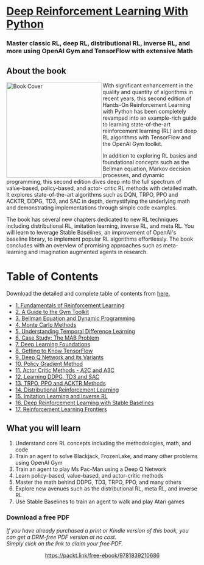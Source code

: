 # [Deep Reinforcement Learning With Python](https://www.amazon.com/gp/product/B08HSHV72N/ref=dbs_a_def_rwt_bibl_vppi_i4)

###  Master classic RL, deep RL, distributional RL, inverse RL, and more using OpenAI Gym and TensorFlow with extensive Math 

## About the book
<a target="_blank" href="https://www.amazon.com/gp/product/B08HSHV72N/ref=dbs_a_def_rwt_bibl_vppi_i4">
  <img src="./images/1.jpg" alt="Book Cover" width="250" align="left"/>
 
</a>With significant enhancement in the quality and quantity of algorithms in recent
years, this second edition of Hands-On Reinforcement Learning with Python has been completely 
revamped into an example-rich guide to learning state-of-the-art reinforcement
learning (RL) and deep RL algorithms with TensorFlow and the OpenAI Gym
toolkit.

In addition to exploring RL basics and foundational concepts such as the Bellman
equation, Markov decision processes, and dynamic programming, this second
edition dives deep into the full spectrum of value-based, policy-based, and actor-
critic RL methods with detailed math. It explores state-of-the-art algorithms such as DQN, TRPO, PPO
and ACKTR, DDPG, TD3, and SAC in depth, demystifying the underlying math and
demonstrating implementations through simple code examples.

The book has several new chapters dedicated to new RL techniques including
distributional RL, imitation learning, inverse RL, and meta RL. You will learn
to leverage Stable Baselines, an improvement of OpenAI's baseline library, to
implement popular RL algorithms effortlessly. The book concludes with an overview
of promising approaches such as meta-learning and imagination augmented agents
in research.

# Table of Contents
Download the detailed and complete table of contents from [here. ](table%20of%20contents/Deep%20Reinforcement%20Learning%20With%20Python%20by%20Sudharsan%20Ravichandiran%20toc.pdf)

* [1. Fundamentals of Reinforcement Learning](01.%20Fundamentals%20of%20Reinforcement%20Learning)
* [2. A Guide to the Gym Toolkit](02.%20A%20Guide%20to%20the%20Gym%20Toolkit)
* [3. Bellman Equation and Dynamic Programming](03.%20Bellman%20Equation%20and%20Dynamic%20Programming)
* [4. Monte Carlo Methods](04.%20Monte%20Carlo%20Methods)
* [5. Understanding Temporal Difference Learning](05.%20Understanding%20Temporal%20Difference%20Learning)
* [6. Case Study: The MAB Problem](https://github.com/PacktPublishing/Deep-Reinforcement-Learning-with-Python/tree/master/06.%20Case%20Study:%20The%20MAB%20Problem)
* [7. Deep Learning Foundations](07.%20Deep%20learning%20foundations)
* [8. Getting to Know TensorFlow](08.%20A%20primer%20on%20TensorFlow)
* [9. Deep Q Network and its Variants](09.%20%20Deep%20Q%20Network%20and%20its%20Variants)
* [10. Policy Gradient Method](10.%20Policy%20Gradient%20Method)
* [11. Actor Critic Methods - A2C and A3C](11.%20Actor%20Critic%20Methods%20-%20A2C%20and%20A3C)
* [12. Learning DDPG, TD3 and SAC](12.%20Learning%20DDPG%2C%20TD3%20and%20SAC)
* [13. TRPO, PPO and ACKTR Methods](13.%20TRPO%2C%20PPO%20and%20ACKTR%20Methods)
* [14. Distributional Reinforcement Learning](14.%20Distributional%20Reinforcement%20Learning)
* [15. Imitation Learning and Inverse RL](15.%20Imitation%20Learning%20and%20Inverse%20RL)
* [16. Deep Reinforcement Learning with Stable Baselines](16.%20Deep%20Reinforcement%20Learning%20with%20Stable%20Baselines)
* [17. Reinforcement Learning Frontiers](17.%20Reinforcement%20Learning%20Frontiers)


## What you will learn
1. Understand core RL concepts including the methodologies, math, and code
2. Train an agent to solve Blackjack, FrozenLake, and many other problems using OpenAI Gym
3. Train an agent to play Ms Pac-Man using a Deep Q Network
4. Learn policy-based, value-based, and actor-critic methods
5. Master the math behind DDPG, TD3, TRPO, PPO, and many others
6. Explore new avenues such as the distributional RL, meta RL, and inverse RL
7. Use Stable Baselines to train an agent to walk and play Atari games

### Download a free PDF

 <i>If you have already purchased a print or Kindle version of this book, you can get a DRM-free PDF version at no cost.<br>Simply click on the link to claim your free PDF.</i>
<p align="center"> <a href="https://packt.link/free-ebook/9781839210686">https://packt.link/free-ebook/9781839210686 </a> </p>